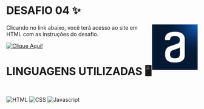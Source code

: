 # DESAFIO 04 ✨

<div>
  <img align = "right" src="img/alura.png" width="120" height="120" alt="Alura">
</div>

Clicando no link abaixo, você terá acesso ao site em HTML com as instruções do desafio. 

<a href="https://stunning-guacamole-pvj9pgv6rvvf64g5-5501.app.github.dev/EX03/">
  <img src="https://img.shields.io/badge/CLICK%20HERE!!-200C83" alt="Clique Aqui!">
</a>

# LINGUAGENS UTILIZADAS 🖥️
<div style="display: inline_block"><br>
  <img align="center" alt="HTML" src="https://img.shields.io/badge/HTML5-E34F26.svg?style=for-the-badge&logo=HTML5&logoColor=white">
  <img align="center" alt="CSS" src="https://img.shields.io/badge/CSS3-1572B6.svg?style=for-the-badge&logo=CSS3&logoColor=white">
  <img align="center" alt="Javascript" src="https://img.shields.io/badge/JavaScript-F7DF1E.svg?style=for-the-badge&logo=JavaScript&logoColor=black">
</div>

